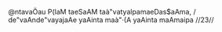 @ntavaÔau P(laM taeSaAM taà"vatyalpamaeDas$aAma, /
de"vaAnde"vayajaAe yaAinta maà"·(A yaAinta maAmaipa //23//